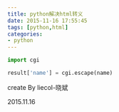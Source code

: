 ```yaml
---
title: python解决html转义
date: 2015-11-16 17:55:45
tags: [python,html]
categories:
- python
---
```

```python
import cgi

result['name'] = cgi.escape(name)
```
create By liecol-晓斌

2015.11.16